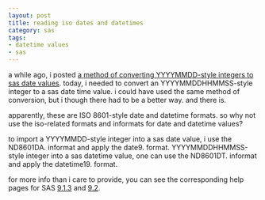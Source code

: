 ```yaml
---
layout: post
title: reading iso dates and datetimes
category: sas
tags:
- datetime values
- sas
---
```


a while ago, i posted [a method of converting YYYYMMDD-style integers to sas date values](/sas/2007/12/converting-yyyymmdd). today, i needed to convert an YYYYMMDDHHMMSS-style integer to a sas date time value. i could have used the same method of conversion, but i though there had to be a better way. and there is.

<!--more-->

apparently, these are ISO 8601-style date and datetime formats. so why not use the iso-related formats and informats for date and datetime values?

to import a YYYYMMDD-style integer into a sas date value, i use the ND8601DA. informat and apply the date9. format. YYYYMMDDHHMMSS-style integer into a sas datetime value, one can use the ND8601DT. informat and apply the datetime19. format.

for more info than i care to provide, you can see the corresponding help pages for SAS [9.1.3](http://support.sas.com/onlinedoc/913/getDoc/en/engxml.hlp/a002766164.htm) and [9.2](http://support.sas.com/documentation/cdl/en/lrdict/61724/HTML/default/a003169665.htm).
